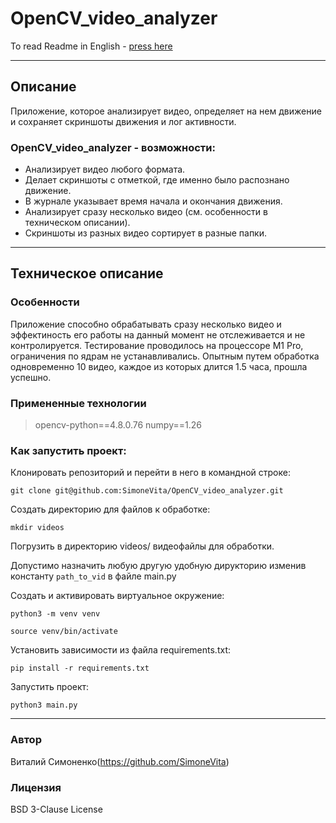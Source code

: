 # OpenCV_video_analyzer
To read Readme in English - [press here](https://github.com/SimoneVita/OpenCV_video_analyzer/blob/main/README_eng.md)
_________________________________________________
## Описание
Приложение, которое анализирует видео, определяет на нем движение и сохраняет скриншоты движения и лог активности.

### OpenCV_video_analyzer - возможности:

- Анализирует видео любого формата.
- Делает скриншоты с отметкой, где именно было распознано движение.
- В журнале указывает время начала и окончания движения.
- Анализирует сразу несколько видео (см. особенности в техническом описании).
- Скриншоты из разных видео сортирует в разные папки.
 
_____________________________________________________

## Техническое описание

### Особенности
Приложение способно обрабатывать сразу несколько видео и эффектиность его работы на данный момент не отслеживается и не контролируется. Тестирование проводилось на процессоре M1 Pro, ограничения по ядрам не устанавливались. Опытным путем обработка одновременно 10 видео, каждое из которых длится 1.5 часа, прошла успешно.

### Примененные технологии
 > opencv-python==4.8.0.76
 > numpy==1.26

### Как запустить проект:

Клонировать репозиторий и перейти в него в командной строке:

```
git clone git@github.com:SimoneVita/OpenCV_video_analyzer.git
```

Создать директорию для файлов к обработке:
```
mkdir videos
```

Погрузить в директорию videos/ видеофайлы для обработки.


Допустимо назначить любую другую удобную дирукторию изменив константу ```path_to_vid``` в файле main.py


Cоздать и активировать виртуальное окружение:

```
python3 -m venv venv
```

```
source venv/bin/activate
```
Установить зависимости из файла requirements.txt:
```
pip install -r requirements.txt
```
Запустить проект:
```
python3 main.py
```

______________________________________
### Автор
Виталий Симоненко(https://github.com/SimoneVita)

### Лицензия
BSD 3-Clause License